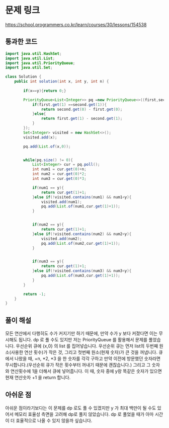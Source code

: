 # 문제 링크
https://school.programmers.co.kr/learn/courses/30/lessons/154538
## 통과한 코드

```java
import java.util.HashSet;
import java.util.List;
import java.util.PriorityQueue;
import java.util.Set;

class Solution {
	public int solution(int x, int y, int n) {
        
        if(x==y){return 0;}

		PriorityQueue<List<Integer>> pq =new PriorityQueue<>((first,second)->{
			if(first.get(1) ==second.get(1)){
				return second.get(0) - first.get(0);
			}else{
				return first.get(1) - second.get(1);
			}
		});
		Set<Integer> visited = new HashSet<>();
		visited.add(x);

		pq.add(List.of(x,0));


		while(pq.size() != 0){
			List<Integer> cur = pq.poll();
			int num1 = cur.get(0)+n;
			int num2 = cur.get(0)*2;
			int num3 = cur.get(0)*3;

			if(num1 == y){
				return cur.get(1)+1;
			}else if(!visited.contains(num1) && num1<y){
				visited.add(num1);
				pq.add(List.of(num1,cur.get(1)+1));
			}


			if(num2 == y){
				return cur.get(1)+1;
			}else if(!visited.contains(num2) && num2<y){
				visited.add(num2);
				pq.add(List.of(num2,cur.get(1)+1));
			}


			if(num3 == y){
				return cur.get(1)+1;
			}else if(!visited.contains(num3) && num3<y){
				pq.add(List.of(num3,cur.get(1)+1));
			}
		}

		return -1;
	}
}
```

## 풀이 해설
모든 연산에서 다행히도 수가 커지기만 하기 때문에, 만약 수가 y 보다 커졌다면 이는 무시해도 됩니다.
dp 로 풀 수도 있지만 저는 PriorityQueue 를 활용해서 문제를 풀었습니다.
우선순위 큐에 {x,0} 의 list 를 집어넣습니다. 우선순위 큐는 먼저 list의 두번째 원소(사용한 연산 횟수)가 작은 것, 그리고 첫번째 원소(현재 숫자)가 큰 것을 꺼냅니다.
큐에서 나왔을 때, +n, *2, *3 을 한 숫자를 각각 구하고 만약 이전에 방문했던 숫자라면 무시합니다.(우선순위 큐가 작은 횟수부터 꺼내기 때문에 괜찮습니다.)
그리고 그 숫자와 연산횟수에 1을 더해서 큐에 넣어줍니다.
이 때, 숫자 중에 y랑 똑같은 숫자가 있으면 현재 연산숫자 +1 을 return 합니다.

## 아쉬운 점
아쉬운 점이라기보다는 이 문제를 dp 로도 풀 수 있겠지만 y 가 최대 백만이 될 수도 있어서 메모리 효율성 측면을 고려해 dp로 풀지 않았습니다.
dp 로 풀었을 때가 아마 시간이 더 효율적으로 나올 수 있지 않을까 싶습니다.
